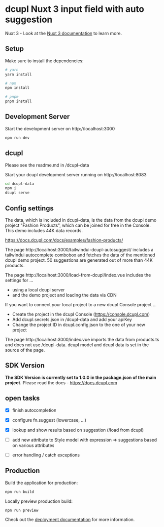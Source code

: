 # dcupl Nuxt 3 input field with auto suggestion

Nuxt 3 - Look at the [Nuxt 3 documentation](https://nuxt.com/docs/getting-started/introduction) to learn more.

## Setup

Make sure to install the dependencies:

```bash
# yarn
yarn install

# npm
npm install

# pnpm
pnpm install
```

## Development Server

Start the development server on http://localhost:3000

```bash
npm run dev
```

## dcupl
Please see the readme.md in /dcupl-data

Start your dcupl development server running on http://localhost:8083

```bash
cd dcupl-data
npm i
dcupl serve
```

## Config settings
The data, which is included in dcupl-data, is the data from the dcupl demo project "Fashion Products", which can be joined for free in the Console. This demo includes 44K data records.

https://docs.dcupl.com/docs/examples/fashion-products/


The page http://localhost:3000/tailwindui-dcupl-autosuggest/ includes a tailwindui autocomplete combobox and fetches the data of the mentioned dcupl demo project. 50 suggestions are generated out of more than 44K products.


The page http://localhost:3000/load-from-dcupl/index.vue includes the settings for ...
- using a local dcupl server
- and the demo project and loading the data via CDN

If you want to connect your local project to a new dcupl Console project ...
- Create the project in the dcupl Console (https://console.dcupl.com)
- Add dcupl.secrets.json in /dcupl-data and add your apiKey
- Change the project ID in dcupl.config.json to the one of your new project


The page http://localhost:3000/index.vue imports the data from products.ts and does not use /dcupl-data. dcupl model and dcupl data is set in the source of the page.

## SDK Version
**The SDK Version is currently set to 1.0.0 in the package.json of the main project.**
Please read the docs - https://docs.dcupl.com

## open tasks
- [x] finish autocompletion
- [x] configure fn.suggest (lowercase, ...)
- [x] lookup and show results based on suggestion (/load from dcupl)
- [ ] add new attribute to Style model with expression => suggestions based on various attributes
- [ ] error handling / catch exceptions



## Production
Build the application for production:

```bash
npm run build
```

Locally preview production build:

```bash
npm run preview
```

Check out the [deployment documentation](https://nuxt.com/docs/getting-started/deployment) for more information.
